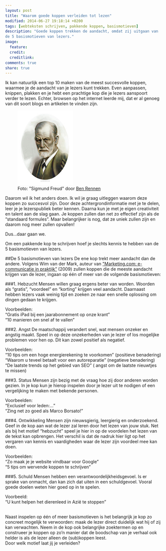 ```yaml
---
layout: post
title: "Waarom goede koppen verleiden tot lezen"
modified: 2014-06-27 19:18:14 +0200
tags: [webteksten schrijven, pakkende koppen, basismotieven]
description: "Goede koppen trekken de aandacht, omdat zij uitgaan van
de 5 basismotieven van lezers."
image:
  feature: 
  credit: 
  creditlink: 
comments: true
share: true
---
```

Ik kan natuurlijk een top 10 maken van de meest succesvolle koppen, waarmee je de aandacht van je lezers kunt trekken. Even aanpassen, knippen, plakken en je hebt een prachtige kop die je lezers aanspoort verder te lezen. Echter, browsen op het internet leerde mij, dat er al genoeg van dit soort blogs en artikelen te vinden zijn.

<figure class="floatright">
  <img src="/images/sigmundfreud.jpg" alt="Foto van Sigmund Freud" >
  <figcaption>Foto: "Sigmund Freud" door <a class="text"
  href="http://bit.ly/1qQ8d8Z">Ben Rennen</a></figcaption>
</figure>
Daarom wil ik het anders doen. Ik wil je graag uitleggen waarom deze
koppen zo succesvol zijn. Door deze achtergrondinformatie met je te
delen, leer je je lezerspubliek beter kennen. Daarna kun je met je
eigen creativiteit en talent aan de slag gaan. Je koppen zullen dan
net zo effectief zijn als de “standaard formules”. Maar belangrijker is nog, dat ze uniek zullen zijn en daarom nog meer zullen opvallen!

Dus…daar gaan we.

Om een pakkende kop te schrijven hoef je slechts kennis te hebben van
de 5 basismotieven van lezers.


##De 5 basismotieven van lezers
De ene kop trekt meer aandacht dan de andere. Volgens Wim van der
Mark, auteur van <a class="text"
href="http://www.managementboek.nl/boek/9789001772727/marketing.com-1e-druk-2009-wim-van-der-mark">"Marketing.com:
e-communicatie in praktijk”</a> (2009)
zullen koppen die de meeste aandacht krijgen van de lezer, ingaan op
één of meer van de volgende basismotieven:

###1. Hebzucht
Mensen willen graag ergens beter van worden. Woorden als “gratis”,
“voordeel” en “korting” krijgen veel aandacht. Daarnaast hebben lezers
vaak weinig tijd en zoeken ze naar een snelle oplossing om dingen
gedaan te krijgen.

Voorbeelden:  
“Gratis iPad bij een jaarabonnement op onze krant”  
“10 manieren om snel af te vallen”

###2. Angst
De maatschappij verandert snel, wat mensen onzeker en angstig
maakt. Speel in op deze onzekerheden van je lezer of los mogelijke
problemen voor hen op. Dit kan zowel positief als negatief.

Voorbeelden:  
“10 tips om een hoge energierekening te voorkomen” (positieve
benadering)  
“Waarom u teveel betaalt voor een autoreparatie” (negatieve
benadering)  
“De laatste trends op het gebied van SEO” ( angst om de laatste
nieuwtjes te missen)

###3. Status
Mensen zijn bezig met de vraag hoe zij door anderen worden gezien. In
je kop kun je hierop inspelen door je lezer uit te nodigen of een
vergelijking te maken met bekende personen.

Voorbeelden:  
“Exclusief voor leden:…”  
“Zing net zo goed als Marco Borsato!”

###4. Ontwikkeling
Mensen zijn nieuwsgierig, leergierig en onderzoekend. Geef in de kop
aan wat de lezer zal leren door het lezen van jouw stuk. Net als bij
het motief “hebzucht” speel je hier in op de voordelen het lezen van
de tekst kan opbrengen. Het verschil is dat de nadruk hier ligt op het
vergaren van kennis en vaardigheden waar de lezer zijn voordeel mee
kan doen.

Voorbeelden:  
“Zo maak je je website vindbaar voor Google”  
“5 tips om wervende koppen te schrijven”

###5. Schuld
Mensen hebben een verantwoordelijkheidsgevoel. Is er sprake van
onmacht, dan kan zich dat uiten in een schuldgevoel. Vooral goede
doelen weten hier goed op in te spelen.

Voorbeeld:  
“U kunt helpen het dierenleed in Azië te stoppen”

<br>
Naast inspelen op één of meer basismotieven is het belangrijk je kop
zo concreet mogelijk te verwoorden: maak de lezer direct duidelijk wat
hij of zij kan verwachten. Neem in de kop ook belangrijke zoektermen
op en construeer je koppen op zo’n manier dat de boodschap van je
verhaal ook helder is als de lezer alleen de (sub)koppen leest.

<br>
Door welk motief laat jij je verleiden? 

